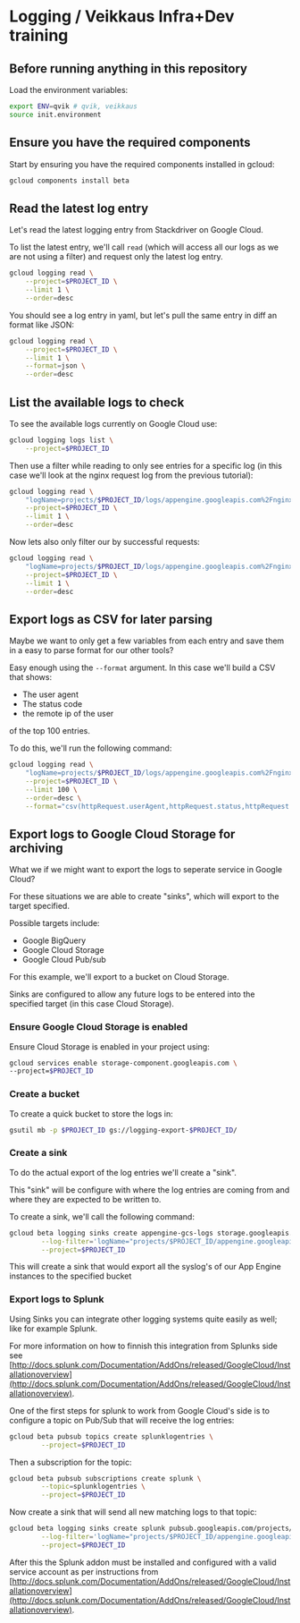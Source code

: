 # Logging / Veikkaus Infra+Dev training

## Before running anything in this repository

Load the environment variables:

```sh
export ENV=qvik # qvik, veikkaus
source init.environment
```

## Ensure you have the required components

Start by ensuring you have the required components installed in gcloud:

```sh
gcloud components install beta
```

## Read the latest log entry

Let's read the latest logging entry from Stackdriver on Google Cloud.

To list the latest entry, we'll call `read` (which will access all our logs as we are not using a filter) and request only the latest log entry.

```sh
gcloud logging read \
    --project=$PROJECT_ID \
    --limit 1 \
    --order=desc
```

You should see a log entry in yaml, but let's pull the same entry in diff an format like JSON:

```sh
gcloud logging read \
    --project=$PROJECT_ID \
    --limit 1 \
    --format=json \
    --order=desc
```

## List the available logs to check

To see the available logs currently on Google Cloud use:

```sh
gcloud logging logs list \
    --project=$PROJECT_ID
```

Then use a filter while reading to only see entries for a specific log (in this case we'll look at the nginx request log from the previous tutorial):

```sh
gcloud logging read \
    "logName=projects/$PROJECT_ID/logs/appengine.googleapis.com%2Fnginx.request" \
    --project=$PROJECT_ID \
    --limit 1 \
    --order=desc
```

Now lets also only filter our by successful requests:

```sh
gcloud logging read \
    "logName=projects/$PROJECT_ID/logs/appengine.googleapis.com%2Fnginx.request AND httpRequest.status=200" \
    --project=$PROJECT_ID \
    --limit 1 \
    --order=desc
```

## Export logs as CSV for later parsing

Maybe we want to only get a few variables from each entry and save them in a easy to parse format for our other tools?

Easy enough using the `--format` argument. In this case we'll build a CSV that shows:

* The user agent
* The status code
* the remote ip of the user

of the top 100 entries.

To do this, we'll run the following command:

```sh
gcloud logging read \
    "logName=projects/$PROJECT_ID/logs/appengine.googleapis.com%2Fnginx.request" \
    --project=$PROJECT_ID \
    --limit 100 \
    --order=desc \
    --format="csv(httpRequest.userAgent,httpRequest.status,httpRequest.remoteIp)"
```

## Export logs to Google Cloud Storage for archiving

What we if we might want to export the logs to seperate service in Google Cloud? 

For these situations we are able to create "sinks", which will export to the target specified. 

Possible targets include:

* Google BigQuery
* Google Cloud Storage
* Google Cloud Pub/sub

For this example, we'll export to a bucket on Cloud Storage.

Sinks are configured to allow any future logs to be entered into the specified target (in this case Cloud Storage).

### Ensure Google Cloud Storage is enabled

Ensure Cloud Storage is enabled in your project using:

```sh
gcloud services enable storage-component.googleapis.com \
--project=$PROJECT_ID
```

### Create a bucket

To create a quick bucket to store the logs in:

```sh
gsutil mb -p $PROJECT_ID gs://logging-export-$PROJECT_ID/
```

### Create a sink

To do the actual export of the log entries we'll create a "sink".

This "sink" will be configure with where the log entries are coming from and where they are expected to be written to.

To create a sink, we'll call the following command:

```sh
gcloud beta logging sinks create appengine-gcs-logs storage.googleapis.com/logging-export-$PROJECT_ID \
        --log-filter='logName="projects/$PROJECT_ID/appengine.googleapis.com%2Fsyslog"' \
        --project=$PROJECT_ID
```

This will create a sink that would export all the syslog's of our App Engine instances to the specified bucket

### Export logs to Splunk

Using Sinks you can integrate other logging systems quite easily as well; like for example Splunk.

For more information on how to finnish this integration from Splunks side see [http://docs.splunk.com/Documentation/AddOns/released/GoogleCloud/Installationoverview](http://docs.splunk.com/Documentation/AddOns/released/GoogleCloud/Installationoverview).

One of the first steps for splunk to work from Google Cloud's side is to configure a topic on Pub/Sub that will receive the log entries:

```sh
gcloud beta pubsub topics create splunklogentries \
        --project=$PROJECT_ID
```

Then a subscription for the topic:

```sh
gcloud beta pubsub subscriptions create splunk \
        --topic=splunklogentries \
        --project=$PROJECT_ID
```

Now create a sink that will send all new matching logs to that topic:

```sh
gcloud beta logging sinks create splunk pubsub.googleapis.com/projects/$PROJECT_ID/topics/splunkentries \
        --log-filter='logName="projects/$PROJECT_ID/appengine.googleapis.com%2Fsyslog"' \
        --project=$PROJECT_ID
```

After this the Splunk addon must be installed and configured with a valid service account as per instructions from [http://docs.splunk.com/Documentation/AddOns/released/GoogleCloud/Installationoverview](http://docs.splunk.com/Documentation/AddOns/released/GoogleCloud/Installationoverview).